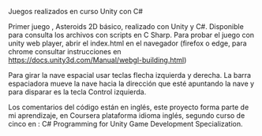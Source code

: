 Juegos realizados en curso Unity con C#

Primer juego , Asteroids 2D básico, realizado con Unity y C#. 
Disponible para consulta los archivos con scripts en C Sharp. 
Para probar el juego con unity web player, abrir el index.html 
en el navegador (firefox o edge, para chrome consultar 
instrucciones en https://docs.unity3d.com/Manual/webgl-building.html)

Para girar la nave espacial usar teclas flecha izquierda y derecha. 
La barra espaciadora mueve la nave hacia la dirección que esté 
apuntando la nave y para disparar es la tecla Control izquierda.

Los comentarios del código están en inglés, este proyecto forma 
parte de mi aprendizaje, en Coursera plataforma idioma inglés, 
segundo curso de cinco en : 
C# Programming for Unity Game Development Specialization.
